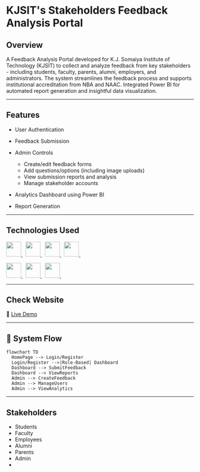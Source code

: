 
# KJSIT's Stakeholders Feedback Analysis Portal

## Overview

A Feedback Analysis Portal developed for K.J. Somaiya Institute of Technology (KJSIT) to collect and analyze feedback from key stakeholders - including students, faculty, parents, alumni, employers, and administrators. The system streamlines the feedback process and supports institutional accreditation from NBA and NAAC.
Integrated Power BI for automated report generation and insightful data visualization.

---

## Features

- User Authentication  
- Feedback Submission
- Admin Controls
  - Create/edit feedback forms  
  - Add questions/options (including image uploads)  
  - View submission reports and analysis  
  - Manage stakeholder accounts

- Analytics Dashboard using Power BI
- Report Generation
---

## Technologies Used

<p align="left">
<a href="https://www.w3.org/html/" target="_blank" rel="noreferrer"> <img src="https://img.shields.io/badge/HTML5-E34F26?style=for-the-badge&logo=html5&logoColor=white" width="auto" height="40" /> </a> &nbsp;
  <a href="https://www.w3schools.com/css/" target="_blank" rel="noreferrer"> <img src="https://img.shields.io/badge/CSS3-1572B6?style=for-the-badge&logo=css3&logoColor=white" width="auto" height="40" /> </a> &nbsp;
  <a href="https://developer.mozilla.org/en-US/docs/Web/JavaScript" target="_blank" rel="noreferrer"> <img src="https://img.shields.io/badge/JavaScript-323330?style=for-the-badge&logo=javascript&logoColor=F7DF1E" width="auto" height="40" /> </a> &nbsp;
  <a href="https://getbootstrap.com/" target="_blank" rel="noreferrer"> <img src="https://img.shields.io/badge/Bootstrap-563D7C?style=for-the-badge&logo=bootstrap&logoColor=white" width="auto" height="40" /> </a> &nbsp;

<a href="https://www.mysql.com/" target="_blank" rel="noreferrer"> <img src="https://img.shields.io/badge/MySQL-005C84?style=for-the-badge&logo=mysql&logoColor=white" width="auto" height="40" /> </a> &nbsp;
<a href="https://www.microsoft.com/en-us/power-platform/products/power-bi" target="_blank" rel="noreferrer"> <img src="https://img.shields.io/badge/PowerBI-F2C811?style=for-the-badge&logo=Power%20BI&logoColor=white" width="auto" height="40" /> </a> &nbsp; 
<a href="https://www.php.net/" target="_blank" rel="noreferrer"> <img src="https://img.shields.io/badge/php-%23777BB4.svg?style=for-the-badge&logo=php&logoColor=white" width="auto" height="40" /> </a> &nbsp; 
</p>

---
## Check Website
🔗 [Live Demo](https://feedbackportal.kjsieit.in/)

---

## 🔄 System Flow

```mermaid
flowchart TD
  HomePage --> Login/Register
  Login/Register -->|Role-Based| Dashboard
  Dashboard --> SubmitFeedback
  Dashboard --> ViewReports
  Admin --> CreateFeedback
  Admin --> ManageUsers
  Admin --> ViewAnalytics
```

---

## Stakeholders

- Students  
-  Faculty  
-  Employees  
-  Alumni  
-  Parents  
-  Admin
-  
 
